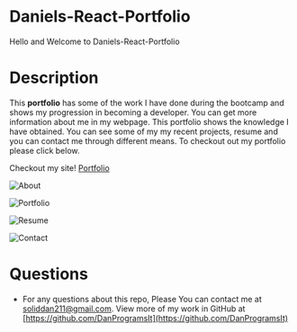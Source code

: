 # Daniels-React-Portfolio

Hello and Welcome to Daniels-React-Portfolio
  

# Description

This **portfolio** has some of the work I have done during the bootcamp and shows my progression in becoming a developer. You can get more information about me in my webpage. This portfolio shows the knowledge I have obtained. You can see some of my my recent projects, resume and you can contact me through different means. To checkout out my portfolio please click below.

  Checkout my site! [Portfolio](https://github.com/DanProgramsIt/Daniels-React-Portfolio)

 ![About]()
 
 ![Portfolio]()

 ![Resume]()

 ![Contact]()
 

 


# Questions

- For any questions about this repo, Please You can contact me at [soliddan211@gmail.com](mailto:soliddan211@gmail.com). View more of my work in GitHub at [https://github.com/DanProgramsIt](https://github.com/DanProgramsIt)